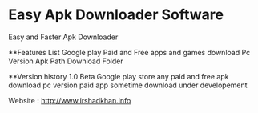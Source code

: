 # Easy Apk Downloader Software
Easy and Faster Apk Downloader 

**Features List
Google play Paid and Free apps and games download
Pc Version 
Apk Path Download Folder


**Version history
1.0 Beta
Google play store any paid and free apk download 
pc version
paid app sometime download under developement



Website : http://www.irshadkhan.info
